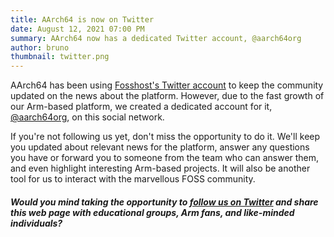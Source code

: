 ```yaml
---
title: AArch64 is now on Twitter
date: August 12, 2021 07:00 PM
summary: AArch64 now has a dedicated Twitter account, @aarch64org
author: bruno
thumbnail: twitter.png
---
```


AArch64 has been using [Fosshost's Twitter account]((https://twitter.com/fosshostorg)) to keep the community updated on the news about the platform. However, due to the fast growth of our Arm-based platform, we created a dedicated account for it, [@aarch64org](https://twitter.com/aarch64org), on this social network.

If you're not following us yet, don't miss the opportunity to do it. We'll keep you updated about relevant news for the platform, answer any questions you have or forward you to someone from the team who can answer them, and even highlight interesting Arm-based projects. It will also be another tool for us to interact with the marvellous FOSS community.

##### Would you mind taking the opportunity to [follow us on Twitter](https://twitter.com/aarch64org) and share this web page with educational groups, Arm fans, and like-minded individuals?